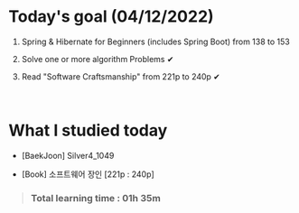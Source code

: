 # Today's goal (04/12/2022)

1. Spring & Hibernate for Beginners (includes Spring Boot) from 138 to 153 

2. Solve one or more algorithm Problems ✔

3. Read "Software Craftsmanship" from 221p to 240p ✔

<br>

# What I studied today

* [BaekJoon] Silver4_1049

* [Book] 소프트웨어 장인 [221p : 240p]

><h3>Total learning time : 01h 35m</h3>